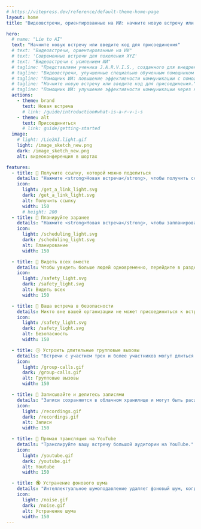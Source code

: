 ```yaml
---
# https://vitepress.dev/reference/default-theme-home-page
layout: home
title: "Видеовстречи, ориентированные на ИИ: начните новую встречу или введите код для присоединения"

hero:
  # name: "Lie to AI"
  text: "Начните новую встречу или введите код для присоединения"
  # text: "Видеовстречи, ориентированные на ИИ"
  # text: 'Современные встречи для поколения XYZ'
  # text: "Видеовстречи с усилением ИИ"
  # tagline: "Представляем ученика J.A.R.V.I.S., созданного для внедрения гениальности своего наставника в ваши встречи. Этот помощник ИИ использует прошлые данные для помощи в достижении ваших целей, предоставляя стратегические советы и сосредотачиваясь на конкретных результатах."
  # tagline: "Видеовстречи, улучшенные специально обученным помощником ИИ"
  # tagline: "Помощник ИИ: повышение эффективности коммуникации с помощью непрерывного обучения."
  # tagline: "Начните новую встречу или введите код для присоединения."
  # tagline: "Помощник ИИ: улучшение эффективности коммуникации через непрерывное обучение ИИ во время ваших встреч."
  actions:
    - theme: brand
      text: Новая встреча
      # link: /guide/introduction#what-is-a-r-v-i-s
    - theme: alt
      text: Присоединиться
      # link: guide/getting-started
  image:
    # light: /Lie2AI.light.gif
    light: /image_sketch_new.png
    dark: /image_sketch_new.png
    alt: видеоконференция в шортах

features:
  - title: 🔗 Получите ссылку, которой можно поделиться
    details: "Нажмите <strong>Новая встреча</strong>, чтобы получить ссылку, которую вы можете отправить людям, с которыми хотите встретиться."
    icon:
      light: /get_a_link_light.svg
      dark: /get_a_link_light.svg
      alt: Получить ссылку
      width: 150
      # height: 200
  - title: 📅 Планируйте заранее
    details: "Нажмите <strong>Новая встреча</strong>, чтобы запланировать встречи в Календаре Google и отправить приглашения участникам."
    icon:
      light: /scheduling_light.svg
      dark: /scheduling_light.svg
      alt: Планирование
      width: 150

  - title: 👥 Видеть всех вместе
    details: Чтобы увидеть больше людей одновременно, перейдите в раздел Изменить макет в меню Дополнительные опции.
    icon:
      light: /safety_light.svg
      dark: /safety_light.svg
      alt: Видеть всех
      width: 150

  - title: 🔐 Ваша встреча в безопасности
    details: Никто вне вашей организации не может присоединиться к встрече без приглашения или разрешения хоста.
    icon:
      light: /safety_light.svg
      dark: /safety_light.svg
      alt: Безопасность
      width: 150

  - title: 🕒 Устроить длительные групповые вызовы
    details: "Встречи с участием трех и более участников могут длиться до 24 часов, превышая ваш текущий лимит в один час. Встречи могут включать до 100 участников."
    icon:
      light: /group-calls.gif
      dark: /group-calls.gif
      alt: Групповые вызовы
      width: 150

  - title: 🎥 Записывайте и делитесь записями
    details: "Записи сохраняются в облачном хранилище и могут быть расшарены с другими пользователями."
    icon:
      light: /recordings.gif
      dark: /recordings.gif
      alt: Записи
      width: 150

  - title: 📡 Прямая трансляция на YouTube
    details: "Транслируйте вашу встречу большой аудитории на YouTube."
    icon:
      light: /youtube.gif
      dark: /youtube.gif
      alt: Youtube
      width: 150

  - title: 🔇 Устранение фонового шума
    details: "Интеллектуальное шумоподавление удаляет фоновый шум, когда вы выступаете перед другими."
    icon:
      light: /noise.gif
      dark: /noise.gif
      alt: Устранение шума
      width: 150
---
```

